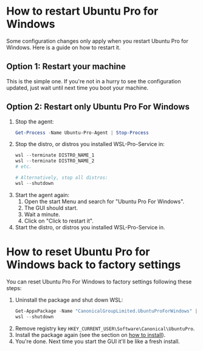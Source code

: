 # How to restart Ubuntu Pro for Windows
Some configuration changes only apply when you restart Ubuntu Pro for Windows. Here is a guide on how to restart it.

## Option 1: Restart your machine
This is the simple one. If you're not in a hurry to see the configuration updated, just wait until next time you boot your machine.

## Option 2: Restart only Ubuntu Pro For Windows
1. Stop the agent:
    ```powershell
    Get-Process -Name Ubuntu-Pro-Agent | Stop-Process
    ```
2. Stop the distro, or distros you installed WSL-Pro-Service in:
    ```powershell
    wsl --terminate DISTRO_NAME_1
    wsl --terminate DISTRO_NAME_2
    # etc.

    # Alternatively, stop all distros:
    wsl --shutdown
    ```
7. Start the agent again:
    1. Open the start Menu and search for "Ubuntu Pro For Windows".
    2. The GUI should start.
    3. Wait a minute.
    4. Click on "Click to restart it".
8.  Start the distro, or distros you installed WSL-Pro-Service in.

# How to reset Ubuntu Pro for Windows back to factory settings
You can reset Ubuntu Pro For Windows to factory settings following these steps:
1. Uninstall the package and shut down WSL:
    ```powershell
    Get-AppxPackage -Name "CanonicalGroupLimited.UbuntuProForWindows" | Remove-AppxPackage`
    wsl --shutdown
    ```
2. Remove registry key `HKEY_CURRENT_USER\Software\Canonical\UbuntuPro`.
3. Install the package again (see the section on [how to install](./02-install.md)).
4. You're done. Next time you start the GUI it'll be like a fresh install.
